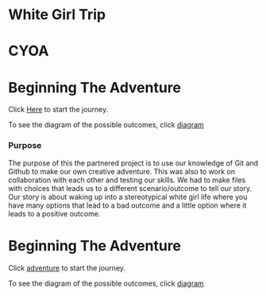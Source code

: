# White Girl Trip
# CYOA
# Beginning The Adventure

Click [Here](/woke-up/woke-up.md) to start the journey.

To see the diagram of the possible outcomes, click [diagram](https://docs.google.com/drawings/d/1EliNnJDmI7_NNdkwph6BZHR2fxcDpGDavw0e-TdFbwo/edit)

### Purpose

The purpose of this the partnered project is to use our knowledge of Git and Github to make our own creative adventure. This was also to work on collaboration with each other and testing our skills. We had to make files with choices that leads us to a different scenario/outcome to tell our story. Our story is about waking up into a stereotypical white girl life where you have many options that lead to a bad outcome and a little option where it leads to a positive outcome.

# Beginning The Adventure

Click [adventure](/woke-up/woke-up.md) to start the journey.

To see the diagram of the possible outcomes, click [diagram](https://docs.google.com/drawings/d/1EliNnJDmI7_NNdkwph6BZHR2fxcDpGDavw0e-TdFbwo/edit)
